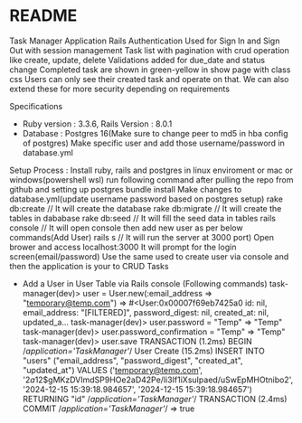# README

Task Manager Application
Rails Authentication Used for Sign In and Sign Out with session management
Task list with pagination with crud operation like create, update, delete
Validations added for due_date and status change
Completed task are shown in green-yellow in show page with class css
Users can only see their created task and operate on that.
We can also extend these for more security depending on requirements

Specifications
* Ruby version : 3.3.6, Rails Version : 8.0.1
* Database : Postgres 16(Make sure to change peer to md5 in hba config of postgres)
Make specific user and add those username/password in database.yml

Setup Process :
Install ruby, rails and postgres in linux enviroment or mac or windows(powershell wsl)
run following command after pulling the repo from github and setting up postgres
bundle install
Make changes to database.yml(update username password based on postgres setup)
rake db:create   // It will create the database
rake db:migrate  // It will create the tables in dababase 
rake db:seed     // It will fill the seed data in tables
rails console    // It will open console then add new user as per below commands(Add User)
rails s          // It will run the server at 3000 port)
Open brower and access localhost:3000
It will prompt for the login screen(email/password)
Use the same used to create user via console and then the application is your to CRUD Tasks

* Add a User in User Table via Rails console (Following commands)
task-manager(dev)> user = User.new(:email_address => "temporary@temp.com")
=> #<User:0x00007f69eb7425a0 id: nil, email_address: "[FILTERED]", password_digest: nil, created_at: nil, updated_a...
task-manager(dev)> user.password = "Temp"
=> "Temp"
task-manager(dev)> user.password_confirmation = "Temp"
=> "Temp"
task-manager(dev)> user.save
  TRANSACTION (1.2ms)  BEGIN /*application='TaskManager'*/
  User Create (15.2ms)  INSERT INTO "users" ("email_address", "password_digest", "created_at", "updated_at") VALUES ('temporary@temp.com', '$2a$12$gMKzDVImdSP9HOe2aD42Pe/li3If1iXsuIpaed/uSwEpMHOtnibo2', '2024-12-15 15:39:18.984657', '2024-12-15 15:39:18.984657') RETURNING "id" /*application='TaskManager'*/
  TRANSACTION (2.4ms)  COMMIT /*application='TaskManager'*/
=> true
